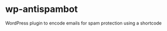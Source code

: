 wp-antispambot
==============

WordPress plugin to encode emails for spam protection using a shortcode